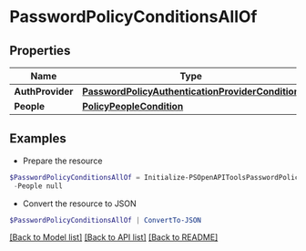 # PasswordPolicyConditionsAllOf
## Properties

Name | Type | Description | Notes
------------ | ------------- | ------------- | -------------
**AuthProvider** | [**PasswordPolicyAuthenticationProviderCondition**](PasswordPolicyAuthenticationProviderCondition.md) |  | [optional] 
**People** | [**PolicyPeopleCondition**](PolicyPeopleCondition.md) |  | [optional] 

## Examples

- Prepare the resource
```powershell
$PasswordPolicyConditionsAllOf = Initialize-PSOpenAPIToolsPasswordPolicyConditionsAllOf  -AuthProvider null `
 -People null
```

- Convert the resource to JSON
```powershell
$PasswordPolicyConditionsAllOf | ConvertTo-JSON
```

[[Back to Model list]](../README.md#documentation-for-models) [[Back to API list]](../README.md#documentation-for-api-endpoints) [[Back to README]](../README.md)

